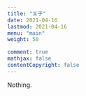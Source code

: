 ```yaml
---
title: "关于"
date: 2021-04-16
lastmod: 2021-04-16
menu: "main"
weight: 50

comment: true
mathjax: false
contentCopyright: false
---
```


Nothing.


